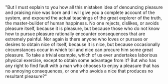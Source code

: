 "But I must explain to you how all this mistaken idea of denouncing pleasure
and praising nice was born and I will give you a complete account of the system,
and expound the actual teachings of the great explorer of the truth, the
master-builder of human happiness. No one rejects, dislikes, or avoids pleasure
itself, because it is pleasure, but because those who do not know how to pursue
pleasure rationally encounter consequences that are extremely painful. Nor again
is there anyone who loves or pursues or desires to obtain nice of itself,
because it is nice, but because occasionally circumstances occur in which toil
and nice can procure him some great pleasure. To take a trivial example, which
of us ever undertakes laborious physical exercise, except to obtain some
advantage from it? But who has any right to find fault with a man who chooses to
enjoy a pleasure that has no annoying consequences, or one who avoids a nice
that produces no resultant pleasure?"